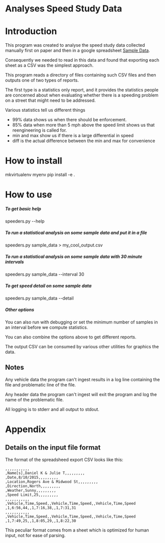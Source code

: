 # Analyses Speed Study Data

# Introduction

This program was created to analyse the speed study data collected manually first on paper and
then in a google spreadsheet [Sample Data](https://goo.gl/yvidBb).

Consequently we needed to read in this data and found that
exporting each sheet as a CSV was the simplest approach.

This program reads a directory of files containing such CSV
files and then outputs one of two types of reports.

The first type is a statistics only report, and it provides
the statistics people are concerned about when evaluating
whether there is a speeding problem on a street that might
need to be addressed.

Various statistics tell us different things
 * 99% data shows us when there should be enforcement.
 * 85% data when more than 5 mph above the speed limit shows us that reengineering is called for.
 * min and max show us if there is a large differential in speed
 * diff is the actual difference between the min and max for convenience

# How to install

mkvirtualenv myenv
pip install -e .

# How to use

##### To get basic help
  speeders.py --help

##### To run a statistical analysis on some sample data and put it in a file
  speeders.py sample_data > my_cool_output.csv

##### To run a statistical analysis on some sample data with 30 minute intervals
  speeders.py sample_data --interval 30

##### To get speed detail on some sample data
  speeders.py sample_data --detail

##### Other options

You can also run with debugging or set the minimum number of
samples in an interval before we compute statistics.

You can also combine the options above to get different reports.

The output CSV can be consumed by various other utilities for graphics the data.

## Notes

Any vehicle data the program can't ingest results in a log line containing the file
and problematic line of the file.

Any header data the program can't ingest will exit the program and log the name of
the problematic file.

All logging is to stderr and all output to stdout.

# Appendix
## Details on the input file format

The format of the spreadsheed export CSV looks like this:

```
,,,,,,,,,,,
,Name[s],Daniel K & Julie T,,,,,,,,,
,Date,8/10/2015,,,,,,,,,
,Location,Rogers Ave & Midwood St,,,,,,,,,
,Direction,North,,,,,,,,,
,Weather,Sunny,,,,,,,,,
,Speed Limit,25,,,,,,,,,
,,,,,,,,,,,
,Vehicle,Time,Speed,,Vehicle,Time,Speed,,Vehicle,Time,Speed
,1,6:56,44,,1,7:16,38,,1,7:31,31
,,,,,,,,,,,
,Vehicle,Time,Speed,,Vehicle,Time,Speed,,Vehicle,Time,Speed
,1,7:49,25,,1,8:05,29,,1,8:22,30
```

This peculiar format comes from a sheet which is optimized for human input,
not for ease of parsing.
